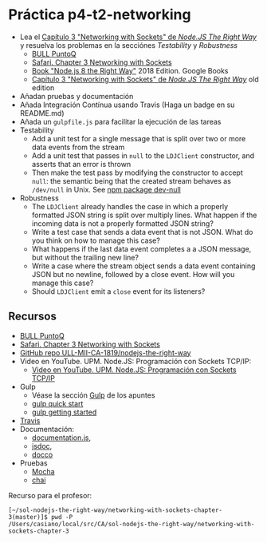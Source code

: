 # Práctica p4-t2-networking

* Lea el [Capítulo 3 "Networking with Sockets" de *Node.JS The Right Way*](https://books.google.es/books?id=oA9QDwAAQBAJ&printsec=frontcover&hl=es&source=gbs_ge_summary_r&cad=0#v=onepage&q&f=false) y resuelva los problemas en la secciónes *Testability* y *Robustness*
   * [BULL PuntoQ](https://www.ull.es/servicios/biblioteca/servicios/puntoq/)
   * [Safari. Chapter 3 Networking with Sockets](https://proquest-safaribooksonline-com.accedys2.bbtk.ull.es/book/web-development/9781680505344/part-idot-getting-up-to-speed-on-nodedotjs-8/chp_networking_html)
   * [Book "Node.js 8 the Right Way"](https://books.google.es/books?id=oA9QDwAAQBAJ&lpg=PT96&ots=-mLQPlvsSj&dq=should%20ldjclient%20emit%20a%20close%20event&hl=es&pg=PP1#v=onepage&q=should%20ldjclient%20emit%20a%20close%20event&f=false) 2018 Edition. Google Books
    * [Capítulo 3 "Networking with Sockets" de *Node.JS The Right Way*](https://github.com/iMarcoGovea/books/blob/master/nodejs/Node.js%20the%20Right%20Way.pdf)  old edition
* Añadan pruebas y documentación
* Añada Integración Contínua usando Travis (Haga un badge en su README.md)
* Añada un `gulpfile.js` para facilitar la ejecución de las tareas
* Testability
   * Add a unit test for a single message that is split over two or more data events from the stream
   * Add a unit test that passes in `null` to the `LDJClient` constructor, and asserts that an error is thrown 
   * Then make the test pass by modifying the constructor to accept `null`: the semantic being that the created stream behaves as `/dev/null` in Unix. See [npm package dev-null](https://www.npmjs.com/package/dev-null)
* Robustness
    * The `LDJClient` already handles the case in which a properly formatted JSON string is split over multiply lines.  What happen if the incoming data is not a properly formatted JSON string?
    * Write a test case that sends a data event that is not JSON. What do you think on how to manage this case?
    * What happens if the last data event completes a a JSON message, but without the trailing new line?
    * Write a case where the stream object sends a data event containing JSON but no newline, followed by a close event. How will you manage this case?
    * Should `LDJClient` emit a `close` event for its listeners? 

## Recursos

* [BULL PuntoQ](https://www.ull.es/servicios/biblioteca/servicios/puntoq/)
* [Safari. Chapter 3 Networking with Sockets](https://proquest-safaribooksonline-com.accedys2.bbtk.ull.es/book/web-development/9781680505344/part-idot-getting-up-to-speed-on-nodedotjs-8/chp_networking_html)
* [GitHub repo ULL-MII-CA-1819/nodejs-the-right-way](https://github.com/ULL-MII-CA-1819/nodejs-the-right-way)
* Video en YouTube. UPM. Node.JS: Programación con Sockets TCP/IP:
    - [Video en YouTube. UPM. Node.JS: Programación con Sockets TCP/IP](https://youtu.be/UjH7hw9fWWQ)
* Gulp
  * Véase la sección [Gulp](https://casianorodriguezleon.gitbooks.io/ull-esit-1617/apuntes/gulp/) de los apuntes
  * [gulp quick start](https://gulpjs.com/docs/en/getting-started/quick-start)
  * [gulp getting started](https://gulpjs.org/getting-started.html)
* [Travis](https://crguezl.github.io/ull-esit-1617/_book/apuntes/pruebas/travis.html)
* Documentación:  
  * [documentation.js](http://documentation.js.org/), 
  * [jsdoc](https://www.npmjs.com/package/jsdoc), 
  * [docco](http://jashkenas.github.io/docco/)
* Pruebas
    * [Mocha](https://mochajs.org/)
    * [chai](https://www.chaijs.com/)

Recurso para el profesor:

```
[~/sol-nodejs-the-right-way/networking-with-sockets-chapter-3(master)]$ pwd -P
/Users/casiano/local/src/CA/sol-nodejs-the-right-way/networking-with-sockets-chapter-3
```